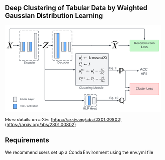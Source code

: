 ## Deep Clustering of Tabular Data by Weighted Gaussian Distribution Learning
![proposed model](proposed-model.png)

More details on arXiv: [https://arxiv.org/abs/2301.00802](https://arxiv.org/abs/2301.00802)
## Requirements
We recommend users set up a Conda Environment using the env.yml file
